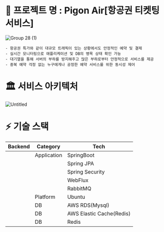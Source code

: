 # 🛫 프로젝트 명 : Pigon Air[항공권 티켓팅 서비스]  
![Group 28 (1)](https://github.com/hanghae99-19-final-8/PigonAir/assets/71509516/66802943-fc77-498f-88fb-6c1b674ace08)  
```
- 항공권 특가와 같이 대규모 트래픽이 있는 상황에서도 안정적인 예약 및 결제  
- 실시간 모니터링으로 애플리케이션 및 DB의 병목 상태 확인 가능  
- 대기열을 통해 서버의 부하를 방지해주고 많은 부하로부터 안정적으로 서비스를 제공  
- 중복 예약 걱정 없는 누구에게나 공정한 예약 서비스를 위한 동시성 제어  
```  
# 🏛️ 서비스 아키텍처  
![Untitled](https://github.com/hanghae99-19-final-8/PigonAir/assets/71509516/06a6f476-b0d8-4eff-806c-7d04de47f1d0)

# ⚡ 기술 스택
| Backend | Category | Tech |
|----------|----------|----------|
|  | Application  | SpringBoot |
|  | | Spring JPA |
|  | | Spring Security|
|  | | WebFlux |
|  | | RabbitMQ |
|  | Platform  | Ubuntu |
|  | DB  | AWS RDS(Mysql) |
|  | DB  | AWS Elastic Cache(Redis) |
|  | DB  | Redis |

